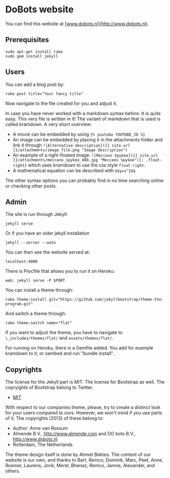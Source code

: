 # DoBots website

You can find this website at [www.dobots.nl](http://www.dobots.nl).

## Prerequisites

    sudo apt-get install rake
    sudo gem install jekyll

## Users

You can add a blog post by:

    rake post title="Your fancy title"
    
Now navigate to the file created for you and adjust it.

In case you have never worked with a markdown syntax before. It is quite easy. This very file is written in it! The variant of markdown that is used is called kramdown. A very short overview:

 * A movie can be embedded by using `{% youtube YOUTUBE_ID %}`
 * An image can be embedded by placing it in the attachments folder and link it through `![Alternative description]({{ site.url }}/attachments/image_file.png "Image description")`
 * An example of a right-floated image: `![Meccano Spykee]({{ site.url }}/attachments/meccano_spykee_400.jpg "Meccano Spykee"){: .float-right}` which uses kramdown to use the css style `float-right`.
 * A mathematical equation can be described with `$$y=x^2$$`

The other syntax options you can probably find in no time searching online or checking other posts.

## Admin

The site is run through Jekyll:

    jekyll serve

Or if you have an older jekyll installation

    jekyll --server --auto

You can then see the website served at:

    localhost:4000
    
There is Procfile that allows you to run it on Heroku:

    web: jekyll serve -P $PORT
    
You can install a theme through:

    rake theme:install git="https://github.com/jekyllbootstrap/theme-the-program.git"
    
And switch a theme through:

    rake theme:switch name="flat"

If you want to adjust the theme, you have to navigate to `\_includes/themes/flat/` and `assets/themes/flat/`.

For running on Heroku, there is a Gemfile added. You add for example kramdown to it, or oembed and run "bundle install".
    
## Copyrights

The license for the Jekyll part is MIT. The license for Bootstrap as well. The copryights of Bootstrap belong to Twitter.

* [MIT](http://opensource.org/licenses/MIT)

With respect to our companies theme, please, try to create a distinct look for your users compared to ours. However, we won't mind if you use parts of it. The copyrights (2013) of these belong to:

* Author: Anne van Rossum
* Almende B.V., http://www.almende.com and DO bots B.V., http://www.dobots.nl
* Rotterdam, The Netherlands

The theme design itself is done by Ahmet Bektes. The content of our website is our own, and thanks to Bart, Remco, Dominik, Marc, Peet, Anne, Roemer, Laurens, Jorik, Merel, Bhenaz, Remco, Jannie, Alexander, and others.
